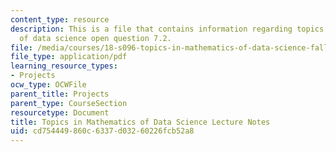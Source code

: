```yaml
---
content_type: resource
description: This is a file that contains information regarding topics in mathematics
  of data science open question 7.2.
file: /media/courses/18-s096-topics-in-mathematics-of-data-science-fall-2015/cd754449860c6337d03260226fcb52a8_MIT18_S096F15_Open7.2.pdf
file_type: application/pdf
learning_resource_types:
- Projects
ocw_type: OCWFile
parent_title: Projects
parent_type: CourseSection
resourcetype: Document
title: Topics in Mathematics of Data Science Lecture Notes
uid: cd754449-860c-6337-d032-60226fcb52a8
---
```

